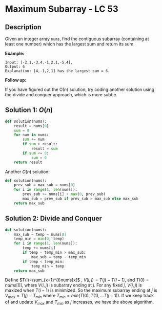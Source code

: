 # Maximum Subarray - LC 53

## Description


Given an integer array `nums`, find the contiguous subarray (containing at least one number) which has the largest sum and return its sum.

**Example:**

```
Input: [-2,1,-3,4,-1,2,1,-5,4],
Output: 6
Explanation: [4,-1,2,1] has the largest sum = 6.
```

**Follow up:**

If you have figured out the O(*n*) solution, try coding another solution using the divide and conquer approach, which is more subtle.

## Solution 1: $O(n)$

```python
def solution(nums):
    result = nums[0]
    sum = 0
    for num in nums:
        sum += num
        if sum > result:
            result = sum
        if sum <= 0:
            sum = 0
    return result
```

Another $O(n)$ solution:

```python
def solution(nums):
    prev_sub = max_sub = nums[0]
    for i in range(1, len(nums)):
        prev_sub += nums[i] + max(0, prev_sub)
        max_sub = prev_sub if prev_sub > max_sub else max_sub
    return max_sub
```

## Solution 2: Divide and Conquer

```python
def solution(nums):
    max_sub = temp = nums[0]
    temp_min = min(0, temp)
    for i in range(1, len(nums)):
        temp += nums[i]
        if temp - temp_min > max_sub:
            max_sub = temp - temp_min
        if temp < temp_min:
            temp_min = temp
    return max_sub
```

Define $T(i)=\sum_{x=1}^{i}nums[x]$ , $V(i,j)=T(j)-T(i-1)$, and $T(0)=nums[0]$, where $V(i,j)$ is subarray ending at $j$. For any fixed $j$, $V(i,j)$ is maxized when $T(i-1)$ is minimized. So the maximum subarray ending at $j$ is $V_{max}=T(j)-T_{min}$ where $T_{min}=min(T(0),T(1),\dots T(j-1))$. If we keep track of and update $V_{max}$ and $T_{min}$ as $j$ increases, we have the above algorithm. 